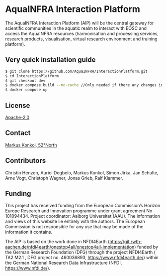 # AquaINFRA Interaction Platform
The AquaINFRA Interaction Platform (AIP) will be the central gateway for scientific communities in the aquatic realm to interact with EOSC and access the AquaINFRA resources (harmonisation and processing services, research products, visualisation, virtual research environment and training platform).

## Very quick installation guide

```bash
$ git clone https://github.com/AquaINFRA/InteractionPlatform.git
$ cd InteractionPlatform
$ git checkout dev
$ docker compose build --no-cache //Only needed if there any changes in the source Code
$ docker compose up
```

## License

[Apache-2.0](https://www.apache.org/licenses/LICENSE-2.0)

## Contact

[Markus Konkol, 52°North](m.konkol@52north.org)

## Contributors

Christin Henzen, Auriol Degbelo, Markus Konkol, Simon Jirka, Jan Schulte, Arne Vogt, Christoph Wagner, Jonas Grieb, Ralf Klammer.

## Funding
This project has received funding from the European Commission’s Horizon Europe Research and Innovation programme under grant agreement No 101094434. Project coordinator: Aalborg Universitet (AAU). The information and views of this website lie entirely with the authors. The European Commission is not responsible for any use that may be made of the information it contains.

The AIP is based on the work done in NFDI4Earth (https://git.rwth-aachen.de/nfdi4earth/onestop4all/onestop4all-implementation) funded by the German Research Foundation (DFG) through the project NFDI4Earth ( TA2 M2.1 , DFG project no. 460036893, https://www.nfdi4earth.de/) within the German National Research Data Infrastructure (NFDI, https://www.nfdi.de/). 
